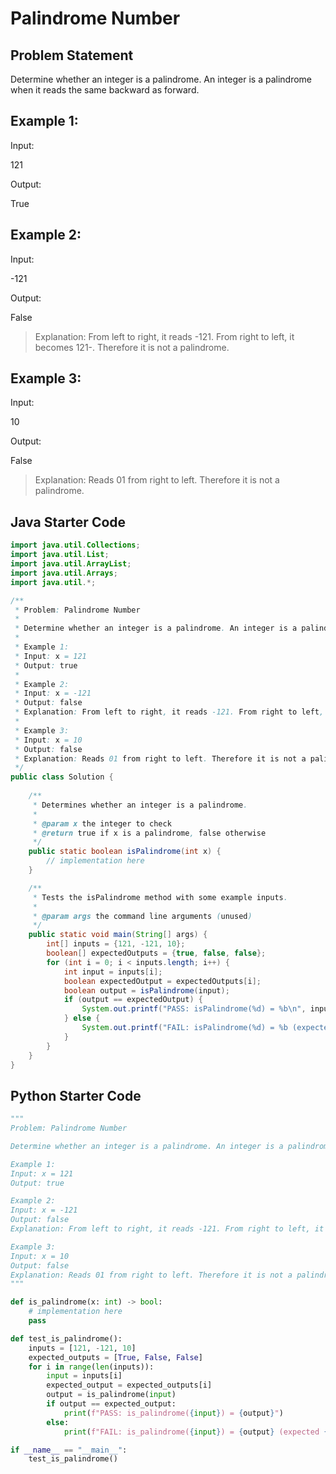 # Palindrome Number

## Problem Statement

Determine whether an integer is a palindrome. An integer is a palindrome when it reads the same backward as forward.

## Example 1:

Input:

121

Output:

True


## Example 2:

Input:

-121

Output:

False

> Explanation: From left to right, it reads -121. From right to left, it becomes 121-. Therefore it is not a palindrome.

## Example 3:

Input:

10

Output:

False

> Explanation: Reads 01 from right to left. Therefore it is not a palindrome.

## Java Starter Code

```java
import java.util.Collections;
import java.util.List;
import java.util.ArrayList;
import java.util.Arrays;
import java.util.*;

/**
 * Problem: Palindrome Number
 * 
 * Determine whether an integer is a palindrome. An integer is a palindrome when it reads the same backward as forward.
 * 
 * Example 1:
 * Input: x = 121
 * Output: true
 * 
 * Example 2:
 * Input: x = -121
 * Output: false
 * Explanation: From left to right, it reads -121. From right to left, it becomes 121-. Therefore it is not a palindrome.
 * 
 * Example 3:
 * Input: x = 10
 * Output: false
 * Explanation: Reads 01 from right to left. Therefore it is not a palindrome.
 */
public class Solution {
    
    /**
     * Determines whether an integer is a palindrome.
     * 
     * @param x the integer to check
     * @return true if x is a palindrome, false otherwise
     */
    public static boolean isPalindrome(int x) {
        // implementation here
    }

    /**
     * Tests the isPalindrome method with some example inputs.
     * 
     * @param args the command line arguments (unused)
     */
    public static void main(String[] args) {
        int[] inputs = {121, -121, 10};
        boolean[] expectedOutputs = {true, false, false};
        for (int i = 0; i < inputs.length; i++) {
            int input = inputs[i];
            boolean expectedOutput = expectedOutputs[i];
            boolean output = isPalindrome(input);
            if (output == expectedOutput) {
                System.out.printf("PASS: isPalindrome(%d) = %b\n", input, output);
            } else {
                System.out.printf("FAIL: isPalindrome(%d) = %b (expected %b)\n", input, output, expectedOutput);
            }
        }
    }
}

```

## Python Starter Code

```python
"""
Problem: Palindrome Number

Determine whether an integer is a palindrome. An integer is a palindrome when it reads the same backward as forward.

Example 1:
Input: x = 121
Output: true

Example 2:
Input: x = -121
Output: false
Explanation: From left to right, it reads -121. From right to left, it becomes 121-. Therefore it is not a palindrome.

Example 3:
Input: x = 10
Output: false
Explanation: Reads 01 from right to left. Therefore it is not a palindrome.
"""

def is_palindrome(x: int) -> bool:
    # implementation here
    pass

def test_is_palindrome():
    inputs = [121, -121, 10]
    expected_outputs = [True, False, False]
    for i in range(len(inputs)):
        input = inputs[i]
        expected_output = expected_outputs[i]
        output = is_palindrome(input)
        if output == expected_output:
            print(f"PASS: is_palindrome({input}) = {output}")
        else:
            print(f"FAIL: is_palindrome({input}) = {output} (expected {expected_output})")

if __name__ == "__main__":
    test_is_palindrome()

```



